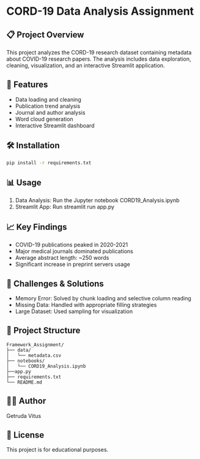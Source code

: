 # CORD-19 Data Analysis Assignment

## 📋 Project Overview
This project analyzes the CORD-19 research dataset containing metadata about COVID-19 research papers. The analysis includes data exploration, cleaning, visualization, and an interactive Streamlit application.

## 🚀 Features
- Data loading and cleaning
- Publication trend analysis
- Journal and author analysis
- Word cloud generation
- Interactive Streamlit dashboard

## 🛠️ Installation
```bash
pip install -r requirements.txt
```

## 📊 Usage ##
1. Data Analysis: Run the Jupyter notebook CORD19_Analysis.ipynb
2. Streamlit App: Run streamlit run app.py

## 📈 Key Findings ##
- COVID-19 publications peaked in 2020-2021
- Major medical journals dominated publications
- Average abstract length: ~250 words
- Significant increase in preprint servers usage

## 🎯 Challenges & Solutions ##
- Memory Error: Solved by chunk loading and selective column reading
- Missing Data: Handled with appropriate filling strategies
- Large Dataset: Used sampling for visualization

## 📁 Project Structure ##
``` 
Framework_Assignment/
├── data/
│   └── metadata.csv
├── notebooks/
│   └── CORD19_Analysis.ipynb
├──app.py
├── requirements.txt
└── README.md
```

## 👨‍💻 Author ##
Getruda Vitus

## 📄 License ##
This project is for educational purposes.